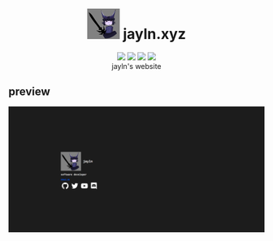 <div align="center">
  <h1><img src="https://raw.githubusercontent.com/jaylnxyz/jaylnxyz.github.io/main/assets/pfp.jpg" width="64"> jayln.xyz</h1>
  <img src="https://img.shields.io/github/license/jaylnxyz/site">
  <img src="https://img.shields.io/github/directory-file-count/jaylnxyz/site">
  <img src="https://img.shields.io/github/languages/code-size/jaylnxyz/site">
  <img src="https://img.shields.io/github/languages/top/jaylnxyz/site">
</div>
<div align="center">jayln's website</div>

<h2>preview</h2>
<img src="https://raw.githubusercontent.com/jaylnxyz/misc/main/assets/website.png">

